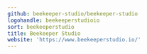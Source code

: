 ```yaml
---
github: beekeeper-studio/beekeeper-studio
logohandle: beekeeperstudioio
sort: beekeeperstudio
title: Beekeeper Studio
website: 'https://www.beekeeperstudio.io/'
---
```


